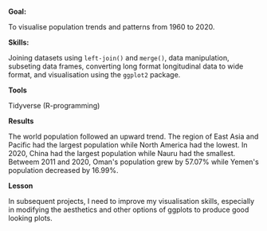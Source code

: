 **Goal:**

To visualise population trends and patterns from 1960 to 2020. 

**Skills:** 

Joining datasets using `left-join()` and `merge()`, data manipulation, subseting data frames, converting long format longitudinal data to wide format, and visualisation using the `ggplot2` package.

**Tools** 

Tidyverse (R-programming) 

**Results**

The world population followed an upward trend. The region of East Asia and Pacific had the largest population while North America had the lowest. In 2020, China had the largest population while Nauru had the smallest. Betweem 2011 and 2020, Oman's population grew by 57.07% while Yemen's population decreased by 16.99%.

**Lesson**

In subsequent projects, I need to improve my visualisation skills, especially in modifying the aesthetics and other options of ggplots to produce good looking plots.
